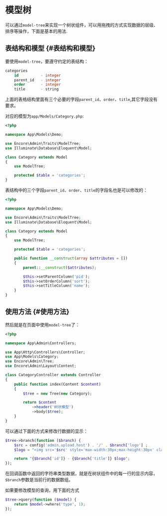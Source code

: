 # 模型树

可以通过`model-tree`来实现一个树状组件，可以用拖拽的方式实现数据的层级、排序等操作，下面是基本的用法.

## 表结构和模型 {#表结构和模型}

要使用`model-tree`，要遵守约定的表结构：

```sql
categories
    id          - integer
    parent_id   - integer
    order       - integer
    title       - string
```

上面的表格结构里面有三个必要的字段`parent_id`、`order`、`title`,其它字段没有要求。

对应的模型为`app/Models/Category.php`:

```php
<?php

namespace App\Models\Demo;

use Encore\Admin\Traits\ModelTree;
use Illuminate\Database\Eloquent\Model;

class Category extends Model
{
    use ModelTree;

    protected $table = 'categories';
}
```

表结构中的三个字段`parent_id`、`order`、`title`的字段名也是可以修改的：

```php
<?php

namespace App\Models\Demo;

use Encore\Admin\Traits\ModelTree;
use Illuminate\Database\Eloquent\Model;

class Category extends Model
{
    use ModelTree;

    protected $table = 'categories';

    public function __construct(array $attributes = [])
    {
        parent::__construct($attributes);

        $this->setParentColumn('pid');
        $this->setOrderColumn('sort');
        $this->setTitleColumn('name');
    }
}
```

## 使用方法 {#使用方法}

然后就是在页面中使用`model-tree`了：

```php
<?php

namespace App\Admin\Controllers;

use App\Http\Controllers\Controller;
use App\Models\Category;
use Encore\Admin\Tree;
use Encore\Admin\Layout\Content;

class CategoryController extends Controller
{
    public function index(Content $content)
    {
        $tree = new Tree(new Category);

        return $content
            ->header('树状模型')
            ->body($tree);
    }
}
```

可以通过下面的方式来修改行数据的显示：

```php
$tree->branch(function ($branch) {
    $src = config('admin.upload.host') . '/' . $branch['logo'] ;
    $logo = "<img src='$src' style='max-width:30px;max-height:30px' class='img'/>";

    return "{$branch['id']} - {$branch['title']} $logo";
});
```

在回调函数中返回的字符串类型数据，就是在树状组件中的每一行的显示内容，`$branch`参数是当前行的数据数组。

如果要修改模型的查询，用下面的方式

```php
$tree->query(function ($model) {
    return $model->where('type', 1);
});
```